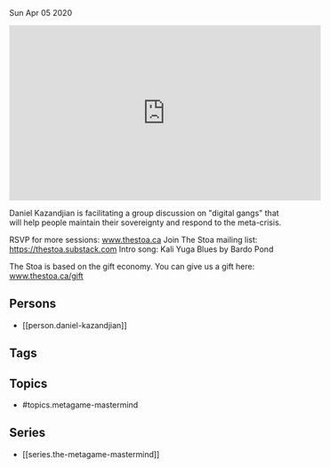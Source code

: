 



Sun Apr 05 2020

<iframe width="560" height="315" src="https://www.youtube.com/embed/aDWuHsyznf4" title="The Metagame Mastermind w/ Daniel Kazandjian (April 4th, 2020)" frameborder="0" allow="accelerometer; autoplay; clipboard-write; encrypted-media; gyroscope; picture-in-picture" allowfullscreen ></iframe>

Daniel Kazandjian is facilitating a group discussion on "digital gangs" that will help people maintain their sovereignty and respond to the meta-crisis.

RSVP for more sessions: www.thestoa.ca
Join The Stoa mailing list: https://thestoa.substack.com
Intro song: Kali Yuga Blues by Bardo Pond

The Stoa is based on the gift economy. You can give us a gift here: www.thestoa.ca/gift

## Persons

- [[person.daniel-kazandjian]]

## Tags



## Topics

- #topics.metagame-mastermind

## Series

- [[series.the-metagame-mastermind]]

